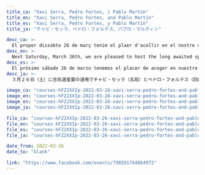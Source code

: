 ```yaml
---
title_ca: "Xavi Serra, Pedro Fortes, i Pablo Martín"
title_en: "Xavi Serra, Pedro Fortes, and Pablo Martín"
title_es: "Xavi Serra, Pedro Fortes, y Pablo Martín"
title_ja: "チャビ・セッラ、ペドロ・フォルテス、パブロ・マルティン"

desc_ca: >-
  El proper dissabte 26 de març tenim el plaer d'acollir en el nostre dojo la molt esperada classe especial a càrrec de Xavi Serra (5è dan Aikikai), Pedro Fortes (4t dan Aikikai), i Pablo Martín (3r dan Aikikai).
desc_en: >-
  Next Saturday, March 26th, we are pleased to host the long awaited special class at our dojo by Xavi Serra (5th dan Aikikai), Pedro Fortes (4th dan Aikikai), and Pablo Martín (3rd dan Aikikai).
desc_es: >-
  El próximo sábado 26 de marzo tenemos el placer de acoger en nuestro dojo la muy esperada clase especial a cargo de Xavi Serra (5º dan Aikikai), Pedro Fortes (4º dan Aikikai), y Pablo Martín (3er dan Aikikai).
desc_ja: >-
  ３月２６日（土）に合気道産靈の道場でチャビ・セッラ（五段）とペドロ・フォルテス（四段）とパブロ・マルティン（参段）の待ちに待った稽古が行われます。

image_ca: "courses-hFZ2XXIp-2022-03-26-xavi-serra-pedro-fortes-and-pablo-martin-ca"
image_en: "courses-hFZ2XXIp-2022-03-26-xavi-serra-pedro-fortes-and-pablo-martin-ca"
image_es: "courses-hFZ2XXIp-2022-03-26-xavi-serra-pedro-fortes-and-pablo-martin-ca"
image_ja: "courses-hFZ2XXIp-2022-03-26-xavi-serra-pedro-fortes-and-pablo-martin-ca"

file_ca: "courses-hFZ2XXIp-2022-03-26-xavi-serra-pedro-fortes-and-pablo-martin-ca.pdf"
file_en: "courses-hFZ2XXIp-2022-03-26-xavi-serra-pedro-fortes-and-pablo-martin-ca.pdf"
file_es: "courses-hFZ2XXIp-2022-03-26-xavi-serra-pedro-fortes-and-pablo-martin-ca.pdf"
file_ja: "courses-hFZ2XXIp-2022-03-26-xavi-serra-pedro-fortes-and-pablo-martin-ca.pdf"

date_from: 2022-03-26
date_to: "blank"

link: "https://www.facebook.com/events/798591744864972"
---
```


